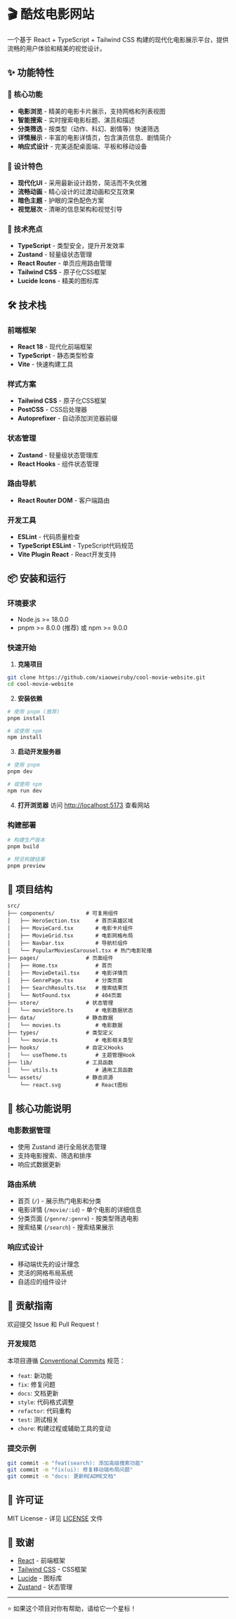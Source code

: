 # 🎬 酷炫电影网站

一个基于 React + TypeScript + Tailwind CSS 构建的现代化电影展示平台，提供流畅的用户体验和精美的视觉设计。

## ✨ 功能特性

### 🎯 核心功能
- **电影浏览** - 精美的电影卡片展示，支持网格和列表视图
- **智能搜索** - 实时搜索电影标题、演员和描述
- **分类筛选** - 按类型（动作、科幻、剧情等）快速筛选
- **详情展示** - 丰富的电影详情页，包含演员信息、剧情简介
- **响应式设计** - 完美适配桌面端、平板和移动设备

### 🎨 设计特色
- **现代化UI** - 采用最新设计趋势，简洁而不失优雅
- **流畅动画** - 精心设计的过渡动画和交互效果
- **暗色主题** - 护眼的深色配色方案
- **视觉层次** - 清晰的信息架构和视觉引导

### 🚀 技术亮点
- **TypeScript** - 类型安全，提升开发效率
- **Zustand** - 轻量级状态管理
- **React Router** - 单页应用路由管理
- **Tailwind CSS** - 原子化CSS框架
- **Lucide Icons** - 精美的图标库

## 🛠️ 技术栈

### 前端框架
- **React 18** - 现代化前端框架
- **TypeScript** - 静态类型检查
- **Vite** - 快速构建工具

### 样式方案
- **Tailwind CSS** - 原子化CSS框架
- **PostCSS** - CSS后处理器
- **Autoprefixer** - 自动添加浏览器前缀

### 状态管理
- **Zustand** - 轻量级状态管理库
- **React Hooks** - 组件状态管理

### 路由导航
- **React Router DOM** - 客户端路由

### 开发工具
- **ESLint** - 代码质量检查
- **TypeScript ESLint** - TypeScript代码规范
- **Vite Plugin React** - React开发支持

## 📦 安装和运行

### 环境要求
- Node.js >= 18.0.0
- pnpm >= 8.0.0 (推荐) 或 npm >= 9.0.0

### 快速开始

1. **克隆项目**
```bash
git clone https://github.com/xiaoweiruby/cool-movie-website.git
cd cool-movie-website
```

2. **安装依赖**
```bash
# 使用 pnpm (推荐)
pnpm install

# 或使用 npm
npm install
```

3. **启动开发服务器**
```bash
# 使用 pnpm
pnpm dev

# 或使用 npm
npm run dev
```

4. **打开浏览器**
访问 [http://localhost:5173](http://localhost:5173) 查看网站

### 构建部署

```bash
# 构建生产版本
pnpm build

# 预览构建结果
pnpm preview
```

## 📁 项目结构

```
src/
├── components/          # 可复用组件
│   ├── HeroSection.tsx     # 首页英雄区域
│   ├── MovieCard.tsx       # 电影卡片组件
│   ├── MovieGrid.tsx       # 电影网格布局
│   ├── Navbar.tsx          # 导航栏组件
│   └── PopularMoviesCarousel.tsx # 热门电影轮播
├── pages/               # 页面组件
│   ├── Home.tsx            # 首页
│   ├── MovieDetail.tsx     # 电影详情页
│   ├── GenrePage.tsx       # 分类页面
│   ├── SearchResults.tsx   # 搜索结果页
│   └── NotFound.tsx        # 404页面
├── store/               # 状态管理
│   └── movieStore.ts       # 电影数据状态
├── data/                # 静态数据
│   └── movies.ts           # 电影数据
├── types/               # 类型定义
│   └── movie.ts            # 电影相关类型
├── hooks/               # 自定义Hooks
│   └── useTheme.ts         # 主题管理Hook
├── lib/                 # 工具函数
│   └── utils.ts            # 通用工具函数
└── assets/              # 静态资源
    └── react.svg           # React图标
```

## 🎯 核心功能说明

### 电影数据管理
- 使用 Zustand 进行全局状态管理
- 支持电影搜索、筛选和排序
- 响应式数据更新

### 路由系统
- 首页 (`/`) - 展示热门电影和分类
- 电影详情 (`/movie/:id`) - 单个电影的详细信息
- 分类页面 (`/genre/:genre`) - 按类型筛选电影
- 搜索结果 (`/search`) - 搜索结果展示

### 响应式设计
- 移动端优先的设计理念
- 灵活的网格布局系统
- 自适应的组件设计

## 🤝 贡献指南

欢迎提交 Issue 和 Pull Request！

### 开发规范

本项目遵循 [Conventional Commits](https://www.conventionalcommits.org/) 规范：

- `feat`: 新功能
- `fix`: 修复问题
- `docs`: 文档更新
- `style`: 代码格式调整
- `refactor`: 代码重构
- `test`: 测试相关
- `chore`: 构建过程或辅助工具的变动

### 提交示例
```bash
git commit -m "feat(search): 添加高级搜索功能"
git commit -m "fix(ui): 修复移动端布局问题"
git commit -m "docs: 更新README文档"
```

## 📄 许可证

MIT License - 详见 [LICENSE](LICENSE) 文件

## 🙏 致谢

- [React](https://reactjs.org/) - 前端框架
- [Tailwind CSS](https://tailwindcss.com/) - CSS框架
- [Lucide](https://lucide.dev/) - 图标库
- [Zustand](https://github.com/pmndrs/zustand) - 状态管理

---

⭐ 如果这个项目对你有帮助，请给它一个星标！